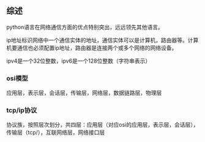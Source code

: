 ## 综述
python语言在网络通信方面的优点特别突出，远远领先其他语言。

ip地址标识网络中一个通信实体的地址，通信实体可以是计算机，路由器等。计算机要通信也必须配置ip地址，路由器是连接两个或多个网络的网络设备。

ipv4是一个32位整数，ipv6是一个128位整数（字符串表示）


### osi模型
应用层，表示层，会话层，传输层，网络层，数据链路层，物理层

### tcp/ip协议
协议族，按照层次划分，共四层：应用层（对应osi的应用层，表示层，会话层），传输层（tcp/），互联网络层，网络接口层
<!--stackedit_data:
eyJoaXN0b3J5IjpbLTE3NzU4NzE3ODgsLTc5MzI3MzI5NV19
-->